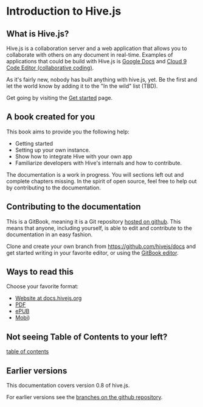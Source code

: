 # Introduction to Hive.js

## What is Hive.js?
Hive.js is a collaboration server and a web application that allows you to collaborate with others on any document in real-time. Examples of applications that could be build with Hive.js is [Google Docs](https://docs.google.com) and [Cloud 9 Code Editor (collaborative coding)](https://c9.io/).

As it's fairly new, nobody has built anything with hive.js, yet. Be the first and let the world know by adding it to the "In the wild" list (TBD).

Get going by visiting the [Get started](setup/README.md) page.

## A book created for you
This book aims to provide you the following help:

 * Getting started
 * Setting up your own instance.
 * Show how to integrate Hive with your own app
 * Familiarize developers with Hive's internals and how to contribute.

The documentation is a work in progress. You will sections left out and complete chapters missing.
In the spirit of open source, feel free to help out by contributing to the documentation.

## Contributing to the documentation
This is a GitBook, meaning it is a Git repository [hosted on github](https://github.com/hivejs/docs).
This means that anyone, including yourself, is able to edit and contribute to the
documentation in an easy fashion.

Clone and create your own branch from https://github.com/hivejs/docs and get
started writing in your favorite editor, or using the [GitBook editor](https://www.gitbook.com/editor).

## Ways to read this
Choose your favorite format:
- [Website at docs.hivejs.org](http://docs.hivejs.org)
- [PDF](https://www.gitbook.com/download/pdf/book/hivejs/hive-js-documentation)
- [ePUB](https://www.gitbook.com/download/epub/book/hivejs/hive-js-documentation)
- [Mobi](https://www.gitbook.com/download/mobi/book/hivejs/hive-js-documentation))

## Not seeing Table of Contents to your left?
[table of contents](SUMMARY.md)

## Earlier versions
This documentation covers version 0.8 of hive.js.

For earlier versions see the [branches on the github repository](https://github.com/hivejs/docs/branches).
